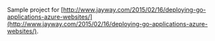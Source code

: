 Sample project for [http://www.jayway.com/2015/02/16/deploying-go-applications-azure-websites/](http://www.jayway.com/2015/02/16/deploying-go-applications-azure-websites/).
